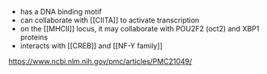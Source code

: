 - has a DNA binding motif 
- can collaborate with [[CIITA]] to activate transcription 
-  on the [[MHCII]] locus, it may collaborate with POU2F2 (oct2) and XBP1 proteins
- interacts with [[CREB]] and [[NF-Y family]]


https://www.ncbi.nlm.nih.gov/pmc/articles/PMC21049/